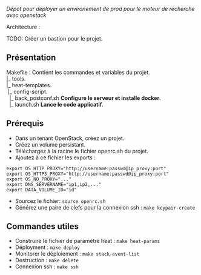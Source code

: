 _Dépot pour déployer un environement de prod pour le moteur de recherche avec openstack_

Architecture :

TODO: Créer un bastion pour le projet.


## Présentation
 Makefile : Contient les commandes et variables du projet.<br />
 |_ tools.<br />
 |_ heat-templates.<br />
  &nbsp;|_ config-script.<br />
    &nbsp;&nbsp;|_ back_postconf.sh **Configure le serveur et installe docker**.<br />
    &nbsp;&nbsp;|_ launch.sh **Lance le code applicatif**.<br />

## Prérequis
 - Dans un tenant OpenStack, créez un projet.
 - Créez un volume persistant.
 - Téléchargez à la racine le fichier openrc.sh du projet.
 - Ajoutez à ce fichier les exports :
 ```export BASTION_INFRA_IP="ip_bastion"
 export OS_HTTP_PROXY="http://username:passwd@ip_proxy:port"
 export OS_HTTPS_PROXY="http://username:passwd@ip_proxy:port"
 export OS_NO_PROXY="..."
 export DNS_SERVERNAME="ip1,ip2,..."
 export DATA_VOLUME_ID="id"
 ```
 - Sourcez le fichier: `source openrc.sh`
 - Générez une paire de clefs pour la connexion ssh : `make keypair-create`

## Commandes utiles
 - Construire le fichier de paramètre heat : `make heat-params`
 - Déployment : `make deploy`
 - Monitorer le déploiement : `make stack-event-list`
 - Destruction : `make delete`
 - Connexion ssh : `make ssh`
